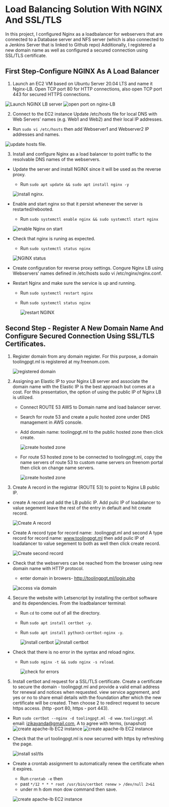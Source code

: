 
# Load Balancing Solution With NGINX And SSL/TLS

In this project, I configured Nginx as a loadbalancer for webservers that are connected to a Database server and NFS server (which is also connected to a Jenkins Server that is linked to Github repo) Additionally, I registered a new domain name as well as configured a secured connection using SSL/TLS certificate. 
## First Step-Configure NGINX As A Load Balancer

1. Launch an EC2 VM based on Ubuntu Server 20.04 LTS and name it Nginx-LB. Open TCP port 80 for HTTP connections, also open TCP port 443 for secured HTTPS connections.

 ![Launch NGINX LB server](./images/nginx-lb.png)
 ![open port on nginx-LB](./images/open-ports.png)

2. Connect to the EC2 instance Update /etc/hosts file for local DNS with Web Servers’ names (e.g. Web1 and Web2) and their local IP addresses.
- Run `sudo vi /etc/hosts` then
add  Webserver1 and Webserver2 IP addresses and names.

 ![update hosts file](./images/webserver-2-host-nginx.png).

3. Install and configure Nginx as a load balancer to point traffic to the resolvable DNS names of the webservers.

  - Update  the server and install NGINX since it will be used as the reverse proxy.
    - Run `sudo apt update && sudo apt install nginx -y`

     ![install nginx](./images/install-nginx.png).

- Enable and start nginx so that it persist whenever the server is restarted/rebooted. 
   - Run `sudo systemctl enable nginx && sudo systemctl start nginx`

    ![enable Nginx on start](./images/enable-on-start.png)

 - Check that nginx is runing as expected.
   - Run `sudo systemctl status nginx`

    ![NGINX status](./images/nginx-status.png)

 - Create configuration for reverse proxy settings. Congure Nginx LB using Webservers' names defined in /etc/hosts
sudo vi /etc/nginx/nginx.conf.


- Restart Nginx and make sure the service is up and running.
   - Run `sudo systemctl restart nginx`
   - Run `sudo systemctl status nginx`

     ![restart NGINX](./images/nginx-status2.png)


## Second Step - Register A New Domain Name And Configure Secured Connection Using SSL/TLS Certificates.

1. Register domain from any domain register. For this purpose, a domain toolingpgt.ml is registered at my.freenom.com.

    ![registered domain](./images/free-norm-domain.png)

2. Assigning an Elastic IP to your Nginx LB server and associate the domain name with the Elastic IP is the best approach but comes at a cost. For this presentation, the option of using the public IP of Nginx LB is utilized.

    - Connect ROUTE 53 AWS to Domain name and load balancer server.
    - Search for route 53 and create a pulic hosted zone under DNS management in AWS console.

    - Add domain name: toolingpgt.ml to the
public hosted zone then click create.

      ![create hosted zone](./images/route53-zone1.png)

    - For route 53 hosted zone to be connected to toolingpgt.ml, copy the name servers of route 53 to custom name servers on freenom portal then click on change name servers. 

      ![create hosted zone](./images/route53-zone2.png)

3. Create A record in the registrar (ROUTE 53) to point to Nginx LB public IP.

- create A record and add the LB public IP.
Add pulic IP of loadalancer to value segement leave the rest of the entry in default and hit create record.

  ![Create A record](./images/route53-zone3.png)

- Create A record type for record name: .toolingpgt.ml and second A type record for record name: www.toolingpgt.ml then add pulic IP of loadalancer to value segement to both as well then click create record.

  ![Create second record](./images/route53-zone4.png)


- Check that the webservers can be reached from the browser using new domain name with HTTP protocol.
  -  enter domain in browers- http://toolingpgt.ml/login.php

  ![access via domain](./images/access-with-domain.png)

4. Secure the website with Letsencript by installing the certbot software and its dependencies. From the loadbalancer terminal:
   - Run `cd` to come out of all the directory.
   - Run `sudo apt install certbot -y`.
   - Run `sudo apt install python3-certbot-nginx -y`.

      ![install certbot](./images/certbot-install.png)
    ![install certbot](./images/certbot-install2.png)

- Check that there is no error in the syntax and reload nginx.
   - Run `sudo nginx -t && sudo nginx -s reload`.

      ![check for errors](./images/certbot-install3.png)

5. Install certbot and request for a SSL/TLS certificate. Create a certificate to secure the domain - toolingpgt.ml and provide a valid email address for renewal and notices when requested. view service aggrement, and yes or no to share email details with the foundation after which the new certificate will be created. Then choose 2 to redirect request to secure https access. (http -port 80, https - port 443).
- Run `sudo certbot --nginx -d toolingpgt.ml -d www.toolingpgt.ml` 
email: izikayanda@gmail.com, A to agree with terms, 
(snapshot)
![create apache-lb EC2 instance](./images/email-certbot.png)
![create apache-lb EC2 instance](./images/install-certbot2.png)

- Check that the url toolingpgt.ml is now securred with https by refreshing the page.

  ![install ssl/tls](./images/connection-secured.png)



- Create a crontab assignment to automatically renew the certificate when it expires.
    - Run `crontab -e` then 
    - past `*/12 * * * root /usr/bin/certbot renew > /dev/null 2>&1`
    - under m h dom mon dow command then save.

  ![create apache-lb EC2 instance](./images/renewal-cert.png)  

